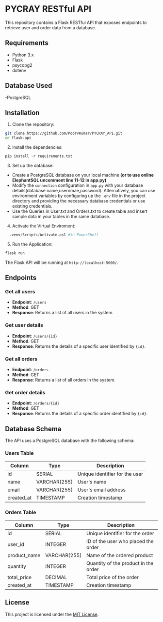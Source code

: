 # PYCRAY RESTful API

This repository contains a Flask RESTful API that exposes endpoints to retrieve user and order data from a database.

## Requirements

- Python 3.x
- Flask
- psycopg2
- dotenv

## Database Used
-PostgreSQL

## Installation

1. Clone the repository:
 ```bash
 git clone https://github.com/PoorvKumar/PYCRAY_API.git
 cd flask-api
``` 
2. Install the dependencies:
```python
pip install -r requirements.txt
```
3. Set up the database:
 - Create a PostgreSQL database on your local machine **(or to use online ElephantSQL uncomment line 11-12 in app.py)**
 - Modify the `connection` configuration in `app.py` with your database details(database name,usernmae,password). Alternatively, you can use environment variables by configuring up the `.env` file in the project directory and providing the necessary database credentials or use existing credentials. 
 - Use the Queries in User.txt and Orders.txt to create table and insert sample data in your tables in the same database.
4. Activate the Virtual Enviroment:
```python
  .venv/Scripts/Activate.ps1 #in PowerShell
```
5. Run the Application:
```python
flask run
```

The Flask API will be running at `http://localhost:5000/`.

## Endpoints

### Get all users

- **Endpoint**: `/users`
- **Method**: GET
- **Response**: Returns a list of all users in the system.

### Get user details

- **Endpoint**: `/users/{id}`
- **Method**: GET
- **Response**: Returns the details of a specific user identified by `{id}`.

### Get all orders

- **Endpoint**: `/orders`
- **Method**: GET
- **Response**: Returns a list of all orders in the system.

### Get order details

- **Endpoint**: `/orders/{id}`
- **Method**: GET
- **Response**: Returns the details of a specific order identified by `{id}`.

## Database Schema

The API uses a PostgreSQL database with the following schema:

### Users Table

| Column       | Type        | Description                   |
|--------------|-------------|-------------------------------|
| id           | SERIAL      | Unique identifier for the user |
| name         | VARCHAR(255) | User's name                   |
| email        | VARCHAR(255) | User's email address          |
| created_at   | TIMESTAMP   | Creation timestamp            |

### Orders Table

| Column       | Type        | Description                             |
|--------------|-------------|-----------------------------------------|
| id           | SERIAL      | Unique identifier for the order          |
| user_id      | INTEGER     | ID of the user who placed the order      |
| product_name | VARCHAR(255) | Name of the ordered product              |
| quantity     | INTEGER     | Quantity of the product in the order     |
| total_price  | DECIMAL     | Total price of the order                 |
| created_at   | TIMESTAMP   | Creation timestamp                      |


## License

This project is licensed under the [MIT License](LICENSE).




